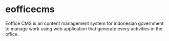 eofficecms
==========

Eoffice CMS is an content management system for indonesian government to manage work using web application that generate every activities in the office.
